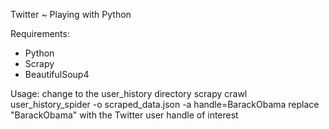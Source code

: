 Twitter ~ Playing with Python

Requirements:
* Python
* Scrapy
* BeautifulSoup4

Usage:
change to the user_history directory
scrapy crawl user_history_spider -o scraped_data.json -a handle=BarackObama
replace "BarackObama" with the Twitter user handle of interest
